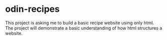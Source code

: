 # odin-recipes
This project is asking me to build a basic recipe website using only html.
The project will demonstrate a basic understanding of how html structures a website.